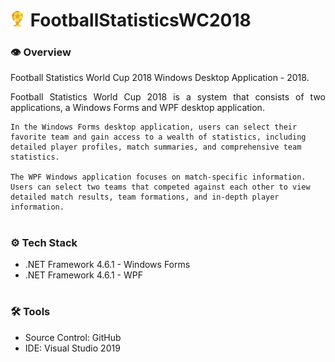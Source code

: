 # <img src="footballstatisticswc2018.png" width="25"/> FootballStatisticsWC2018

### **👁️ Overview**
Football Statistics World Cup 2018 Windows Desktop Application - 2018.

<p align="justify">
    Football Statistics World Cup 2018 is a system that consists of two applications, a Windows Forms and WPF desktop application.

    In the Windows Forms desktop application, users can select their favorite team and gain access to a wealth of statistics, including detailed player profiles, match summaries, and comprehensive team statistics.

    The WPF Windows application focuses on match-specific information. Users can select two teams that competed against each other to view detailed match results, team formations, and in-depth player information.
</p>

#

### **⚙️ Tech Stack**
- .NET Framework 4.6.1 - Windows Forms
- .NET Framework 4.6.1 - WPF

#

### **🛠️ Tools**
- Source Control: GitHub
- IDE: Visual Studio 2019